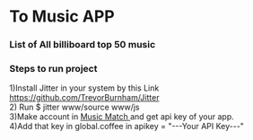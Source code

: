 <h1>To Music APP </h1>
<h3>List of All billiboard top 50 music </h3>

<h3>Steps to run project</h3>

1)Install Jitter in your system by this Link
	<a href="https://github.com/TrevorBurnham/Jitter">https://github.com/TrevorBurnham/Jitter</a>
	<br>
2) Run $ jitter www/source  www/js
	<br>
3)Make account in
	<a href="https://developer.musixmatch.com">Music Match </a> and get api key of your app.
	<br>
4)Add that key in global.coffee
		in apikey = "---Your API Key---"

